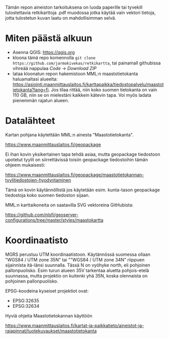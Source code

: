 
Tämän repon aineiston tarkoituksena on luoda paperille tai tyvekill tulostettavia retkikarttoja .pdf muodossa jotka käytää vain vektori tietoja, jotta tulostetun kuvan laatu on mahdollisimman selvä.



Miten päästä alkuun
===================


- Asenna QGIS: https://qgis.org
- kloona tämä repo komennolla `git clone https://github.com/jarmokivekas/retkikartta`, tai painamall githubissa vihreää nappulaa *Code* -> *Download ZIP*
- lataa kloonatun repon hakemistoon MML:n maastotietokanta haluamaltasi alueelta: https://asiointi.maanmittauslaitos.fi/karttapaikka/tiedostopalvelu/maastotietokanta?lang=fi. Jos tilaa rittää, niin koko suomen tietokanta on vain 110 GB, niin se on mielestäni kaikkein kätevin tapa. Voi myös ladata pienemmän rajatun alueen.



Datalähteet
===========


Kartan pohjana käytettään MML:n ainesta "Maastotietokanta".


https://www.maanmittauslaitos.fi/geopackage


Ei ihan kovin yksikertainen tapa tehdä asiaa, mutta
geopackage tiedostoon upotetut tyylit on siirrettävissä toisiin geopackage tiedostoihin tämän ohjeem mukaisesti:

https://www.maanmittauslaitos.fi/geopackage/maastotietokannan-tyylitiedostojen-hyodyntaminen

Tämä on kovin käytännöllistä jos käytetään esim. kunta-tason geopackage tiedostoja koko suomen tiedoston sijaan.



MML:n karttaikoneita on saatavilla SVG vektoreina GitHubista:

https://github.com/nlsfi/geoserver-configurations/tree/master/styles/maastokartta


Koordinaatisto
==============

MGRS perustuu UTM koordinaatistoon. Käytännössä suomessa ollaan "WGS84 / UTM zone 35N" tai ""WGS84 / UTM zone 34N" riippuen sijainnista itä-länsi suunnalla. Tässä N on vyöhyke north, eli pohjoinen pallonpuolisko. Esim turun alueen 35V tarkentaa aluetta pohjois-etelä suunnassa, mutta projektio on kuitenki yhä 35N, koska olennaista on pohjoinen pallonpuolisko.

EPSG-koodeina kyseiset projektiot ovat:

- EPSG:32635
- EPSG:32634


Hyviä ohjeita Maastotietokannan käyttöön

https://www.maanmittauslaitos.fi/kartat-ja-paikkatieto/aineistot-ja-rajapinnat/tuotekuvaukset/maastotietokanta
